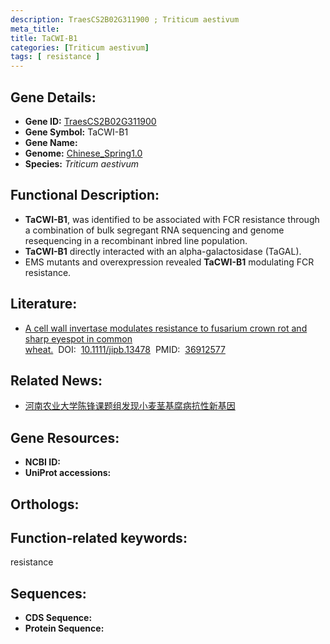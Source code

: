 ```yaml
---
description: TraesCS2B02G311900 ; Triticum aestivum
meta_title:
title: TaCWI-B1
categories: [Triticum aestivum]
tags: [ resistance ]
---
```


## Gene Details:
- **Gene ID:**	[TraesCS2B02G311900]()
- **Gene Symbol:** TaCWI-B1
- **Gene Name:** 
- **Genome:** [Chinese_Spring1.0]()
- **Species:** *Triticum aestivum*

## Functional Description:
   - **TaCWI-B1**, was identified to be associated with FCR resistance through a combination of bulk segregant RNA sequencing and genome resequencing in a recombinant inbred line population.
   - **TaCWI-B1** directly interacted with an alpha-galactosidase (TaGAL).
   - EMS mutants and overexpression revealed **TaCWI-B1** modulating FCR resistance.

## Literature:
   - [A cell wall invertase modulates resistance to fusarium crown rot and sharp eyespot in common wheat.]( https://onlinelibrary.wiley.com/doi/10.1111/jipb.13478)&nbsp;&nbsp;DOI:&nbsp;&nbsp;[10.1111/jipb.13478](https://onlinelibrary.wiley.com/doi/10.1111/jipb.13478)&nbsp;&nbsp;PMID:&nbsp;&nbsp;[36912577](https://pubmed.ncbi.nlm.nih.gov/36912577/)

## Related News:
   - [河南农业大学陈锋课题组发现小麦茎基腐病抗性新基因](https://mp.weixin.qq.com/s?__biz=MzIyOTY2NDYyNQ==&mid=2247568026&idx=4&sn=59d644685eb48fe97d9a8ff13459f6cb&chksm=f4d1a9de2ac0f67edb1b1c20885999b395f8661ee552dd850b2bf7741d828f9b62e5081e45cb&scene=27#wechat_redirect)

## Gene Resources:
- **NCBI ID:** [](https://www.ncbi.nlm.nih.gov/gene/?term=)
- **UniProt accessions:** [](https://www.uniprot.org/uniprotkb//entry)

## Orthologs:

## Function-related keywords:
resistance

## Sequences:
- **CDS Sequence:**
- **Protein Sequence:**
